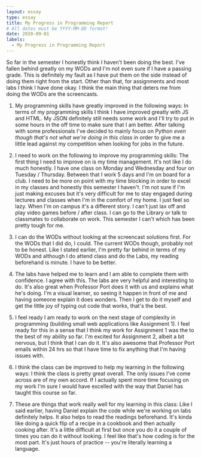 ```yaml
---
layout: essay
type: essay
title: My Progress in Programming Report
# All dates must be YYYY-MM-DD format!
date: 2020-09-01
labels:
  - My Progress in Programming Report
---
```


So far in the semester I honestly think I haven't been doing the best. I've fallen behind greatly on my WODs and I'm not even sure if I have a passing grade. This is definitely my fault as I have put them on the side instead of doing them right from the start. Other than that, for assignments and most labs I think I have done okay. I think the main thing that deters me from doing the WODs are the screencasts.

1. My programming skills have greatly improved in the following ways: 
    In terms of my programming skills I think I have improved greatly with JS and HTML. My JSON definitely still needs some work and I'll try to put in some hours in the off time to make sure that I am better. After talking with some professionals I've decided to mainly focus on Python *even though that's not what we're doing in this class* in order to give me a little lead against my competition when looking for jobs in the future.

2. I need to work on the following to improve my programming skills: 
    The first thing I need to improve on is my time management. It's not like I do much honestly. I have one class on Monday and Wednesday and four on Tuesday / Thursday. Between that I work 5 days and I'm on board for a club. I need to be more on point with my time blocking in order to excel in my classes and honestly this semester I haven't. I'm not sure if I'm just making excuses but it's very difficult for me to stay engaged during lectures and classes when I'm in the comfort of my home. I just feel so lazy. When I'm on campus it's a different story. I can't just lax off and play video games before / after class. I can go to the Library or talk to classmates to collaborate on work. This semester I can't which has been pretty tough for me.

3. I can do the WODs without looking at the screencast solutions first.
    For the WODs that I did do, I could. The current WODs though, probably not to be honest. Like I stated earlier, I'm pretty far behind in terms of my WODs and although I do attend class and do the Labs, my reading beforehand is minute. I have to be better.

4. The labs have helped me to learn and I am able to complete them with confidence.
    I agree with this. The labs are very helpful and interesting to do. It's also great when Professor Port does it with us and explains what he's doing. I'm a visual learner, so seeing it happen in front of me and having someone explain it does wonders. Then I get to do it myself and get the little joy of typing out code that works, that's the best.

5. I feel ready I am ready to work on the next stage of complexity in programming (building small web applications like Assignment 1).
  I feel ready for this in a sense that I think my work for Assignment 1 was the to the best of my ability so far. I'm excited for Assignment 2, albeit a bit nervous, but I think that I can do it. It's also awesome that Professor Port emails within 24 hrs so that I have time to fix anything that I'm having issues with. 

6. I think the class can be improved to help my learning in the following ways:
    I think the class is pretty great overall. The only issues I've come across are of my own accord. If I actually spent more time focusing on my work I'm sure I would have excelled with the way that Daniel has taught this course so far. 

7. These are things that work really well for my learning in this class:
    Like I said earlier, having Daniel explain the code while we're working on labs definitely helps. It also helps to read the readings beforehand. It's kinda like doing a quick flip of a recipe in a cookbook and then actually cooking after. It's a little difficult at first but once you do it a couple of times you can do it without looking. I feel like that's how coding is for the most part. It's just hours of practice -- you're literally learning a language. 